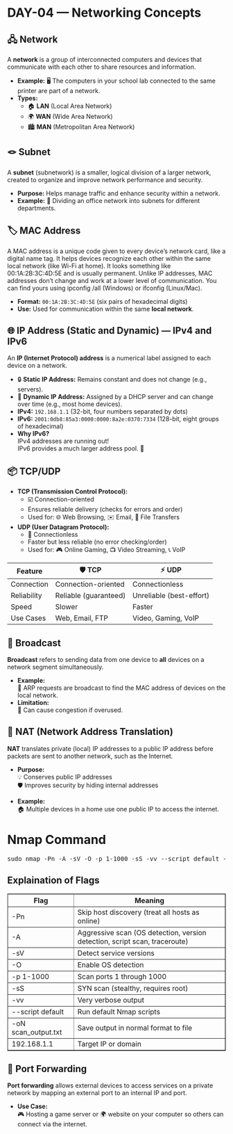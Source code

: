 # DAY-04 — Networking Concepts

## 🖧 **Network**
A **network** is a group of interconnected computers and devices that communicate with each other to share resources and information.
- **Example:** 🖥️ The computers in your school lab connected to the same printer are part of a network.
- **Types:**  
  - 🏠 **LAN** (Local Area Network)  
  - 🌍 **WAN** (Wide Area Network)  
  - 🏙️ **MAN** (Metropolitan Area Network)

## 🪢 **Subnet**
A **subnet** (subnetwork) is a smaller, logical division of a larger network, created to organize and improve network performance and security.
- **Purpose:** Helps manage traffic and enhance security within a network.
- **Example:** 🏢 Dividing an office network into subnets for different departments.

## 🏷️ **MAC Address**

A MAC address is a unique code given to every device’s network card, like a digital name tag. It helps devices recognize each other within the same local network (like Wi-Fi at home). It looks something like 00:1A:2B:3C:4D:5E and is usually permanent. Unlike IP addresses, MAC addresses don’t change and work at a lower level of communication. You can find yours using ipconfig /all (Windows) or ifconfig (Linux/Mac).
- **Format:** `00:1A:2B:3C:4D:5E` (six pairs of hexadecimal digits)
- **Use:** Used for communication within the same **local network**.

## 🌐 **IP Address (Static and Dynamic) — IPv4 and IPv6**
An **IP (Internet Protocol) address** is a numerical label assigned to each device on a network.
- 🔒 **Static IP Address:** Remains constant and does not change (e.g., servers).
- 🔄 **Dynamic IP Address:** Assigned by a DHCP server and can change over time (e.g., most home devices).
- **IPv4:** `192.168.1.1` (32-bit, four numbers separated by dots)
- **IPv6:** `2001:0db8:85a3:0000:0000:8a2e:0370:7334` (128-bit, eight groups of hexadecimal)
- **Why IPv6?**  
  IPv4 addresses are running out!  
  IPv6 provides a much larger address pool. 🚀


## 📦 **TCP/UDP**
- **TCP (Transmission Control Protocol):**  
  - ☑️ Connection-oriented  
  - Ensures reliable delivery (checks for errors and order)  
  - Used for: 🌐 Web Browsing, ✉️ Email, 📁 File Transfers
- **UDP (User Datagram Protocol):**  
  - 🚫 Connectionless  
  - Faster but less reliable (no error checking/order)  
  - Used for: 🎮 Online Gaming, 📺 Video Streaming, 📞 VoIP

| Feature      | 🛡️ TCP                      | ⚡ UDP                   |
|--------------|-----------------------------|-------------------------|
| Connection   | Connection-oriented         | Connectionless          |
| Reliability  | Reliable (guaranteed)       | Unreliable (best-effort)|
| Speed        | Slower                      | Faster                  |
| Use Cases    | Web, Email, FTP             | Video, Gaming, VoIP     |

## 📢 **Broadcast**
**Broadcast** refers to sending data from one device to **all** devices on a network segment simultaneously.
- **Example:**  
  🔎 ARP requests are broadcast to find the MAC address of devices on the local network.
- **Limitation:**  
  🚦 Can cause congestion if overused.

## 🔄 **NAT (Network Address Translation)**
**NAT** translates private (local) IP addresses to a public IP address before packets are sent to another network, such as the Internet.
- **Purpose:**  
  💡 Conserves public IP addresses  
  🛡️ Improves security by hiding internal addresses
- **Example:**  
  🏠 Multiple devices in a home use one public IP to access the internet.

  <!DOCTYPE html>
<html>
<head>
</head>
<body>

  <h1>Nmap Command </h1>

 
  <pre>sudo nmap -Pn -A -sV -O -p 1-1000 -sS -vv --script default -oN scan_output.txt 192.168.1.1</pre>

  <h2>Explaination of Flags</h2>
  <table border="1">
    <tr>
      <th>Flag</th>
      <th>Meaning</th>
    </tr>
    <tr><td>-Pn</td><td>Skip host discovery (treat all hosts as online)</td></tr>
    <tr><td>-A</td><td>Aggressive scan (OS detection, version detection, script scan, traceroute)</td></tr>
    <tr><td>-sV</td><td>Detect service versions</td></tr>
    <tr><td>-O</td><td>Enable OS detection</td></tr>
    <tr><td>-p 1-1000</td><td>Scan ports 1 through 1000</td></tr>
    <tr><td>-sS</td><td>SYN scan (stealthy, requires root)</td></tr>
    <tr><td>-vv</td><td>Very verbose output</td></tr>
    <tr><td>--script default</td><td>Run default Nmap scripts</td></tr>
    <tr><td>-oN scan_output.txt</td><td>Save output in normal format to file</td></tr>
    <tr><td>192.168.1.1</td><td>Target IP or domain</td></tr>
  </table>

  

</body>
</html>


## 🚪 **Port Forwarding**
**Port forwarding** allows external devices to access services on a private network by mapping an external port to an internal IP and port.
- **Use Case:**  
  🎮 Hosting a game server or 🌍 website on your computer so others can connect via the internet.
